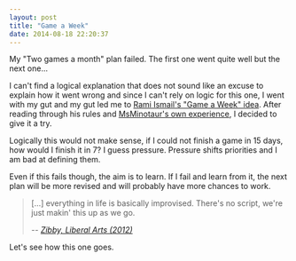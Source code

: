 ```yaml
---
layout: post
title: "Game a Week"
date: 2014-08-18 22:20:37
---
```


My "Two games a month" plan failed. The first one went quite well but the next one...

I can't find a logical explanation that does not sound like an excuse to explain how it went wrong and since I can't rely on logic for this one, I went with my gut and my gut led me to [Rami Ismail's "Game a Week" idea](http://ramiismail.com/2014/02/game-a-week/). After reading through his rules and [MsMinotaur's own experience](http://msminotaur.com/blog/?cat=4), I decided to give it a try.

Logically this would not make sense, if I could not finish a game in 15 days, how would I finish it in 7? I guess pressure. Pressure shifts priorities and I am bad at defining them.

Even if this fails though, the aim is to learn. If I fail and learn from it, the next plan will be more revised and will probably have more chances to work.

> [...] everything in life is basically improvised. There's no script, we're just makin' this up as we go.
> 
> -- <cite>[Zibby, Liberal Arts (2012)](http://www.subzin.com/quotes/M73315c584/Liberal+Arts/-+How+everything+in+life+is+basically+improvised%3F)</cite>

Let's see how this one goes.
